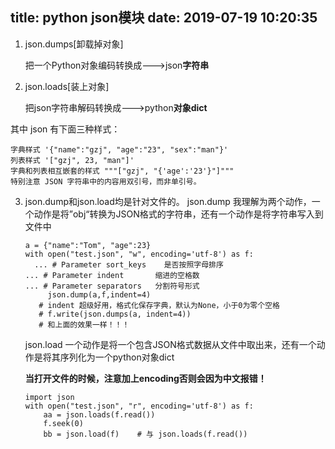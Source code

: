 title: python json模块
date: 2019-07-19 10:20:35
---
1. json.dumps[卸载掉对象]   

	把一个Python对象编码转换成--->json**字符串**
2. json.loads[装上对象]    

	把json字符串解码转换成--->python**对象dict**

其中 json 有下面三种样式：
	
	字典样式 '{"name":"gzj", "age":"23", "sex":"man"}'
	列表样式 '["gzj", 23, "man"]'
	字典和列表相互嵌套的样式 """["gzj", "{'age':'23'}"]""" 
	特别注意 JSON 字符串中的内容用双引号，而非单引号。

3. json.dump和json.load均是针对文件的。
json.dump
我理解为两个动作，一个动作是将”obj“转换为JSON格式的字符串，还有一个动作是将字符串写入到文件中

	```
	a = {"name":"Tom", "age":23}
	with open("test.json", "w", encoding='utf-8') as f:
	  ... # Parameter sort_keys    是否按照字母排序
    ... # Parameter indent       缩进的空格数
    ... # Parameter separators   分割符号形式
	     json.dump(a,f,indent=4) 
	   # indent 超级好用，格式化保存字典，默认为None，小于0为零个空格
	   # f.write(json.dumps(a, indent=4))
	   # 和上面的效果一样！！！
	```
	json.load
	一个动作是将一个包含JSON格式数据从文件中取出来，还有一个动作是将其序列化为一个python对象dict
	
	**当打开文件的时候，注意加上encoding否则会因为中文报错！**
	```
	import json
	with open("test.json", "r", encoding='utf-8') as f:
	    aa = json.loads(f.read())
	    f.seek(0)
	    bb = json.load(f)    # 与 json.loads(f.read())
	```